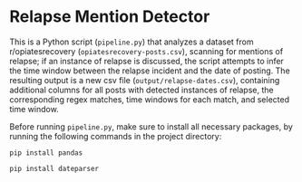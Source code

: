 # Relapse Mention Detector

This is a Python script (`pipeline.py`) that analyzes a dataset from r/opiatesrecovery (`opiatesrecovery-posts.csv`), scanning for mentions of relapse; if an instance of relapse is discussed, the script attempts to infer the time window between the relapse incident and the date of posting.  The resulting output is a new csv file (`output/relapse-dates.csv`), containing additional columns for all posts with detected instances of relapse, the corresponding regex matches, time windows for each match, and selected time window.

Before running `pipeline.py`, make sure to install all necessary packages, by running the following commands in the project directory: 

  `pip install pandas`
  
  `pip install dateparser`
  
  
